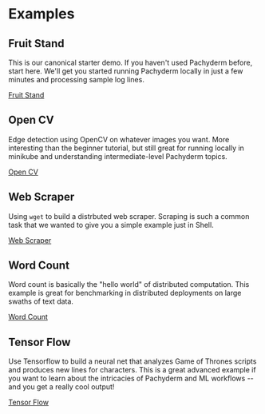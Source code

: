 # Examples

## Fruit Stand

This is our canonical starter demo. If you haven't used Pachyderm before, start here. We'll get you started running Pachyderm locally in just a few minutes and processing sample log lines.

[Fruit Stand](http://pachyderm.readthedocs.io/en/latest/getting_started/beginner_tutorial.html)

## Open CV

Edge detection using OpenCV on whatever images you want. More interesting than the beginner tutorial, but still great for running locally in minikube and understanding intermediate-level Pachyderm topics.

[Open CV](https://github.com/pachyderm/pachyderm/tree/master/doc/examples/opencv)

## Web Scraper

Using ``wget`` to build a distrbuted web scraper. Scraping is such a common task that we wanted to give you a simple example just in Shell.

[Web Scraper](https://github.com/pachyderm/pachyderm/tree/master/doc/examples/scraper)

## Word Count

Word count is basically the "hello world" of distributed computation. This example is great for benchmarking in distributed deployments on large swaths of text data.

[Word Count](https://github.com/pachyderm/pachyderm/tree/master/doc/examples/word_count)


## Tensor Flow

Use Tensorflow to build a neural net that analyzes Game of Thrones scripts and produces new lines for characters. This is a great advanced example if you want to learn about the intricacies of Pachyderm and ML workflows -- and you get a really cool output!

[Tensor Flow](https://github.com/pachyderm/pachyderm/tree/master/doc/examples/tensor_flow)

